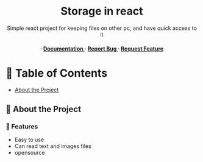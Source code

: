 <div align='center'>

<h1>Storage in react</h1>
<p>Simple react project for keeping files on other pc, and have quick access to it</p>

<h4> <span> · </span> <a href="https://github.com/W3ke/Simple-Storage/blob/master/README.md"> Documentation </a> <span> · </span> <a href="https://github.com/W3ke/Simple-Storage/issues"> Report Bug </a> <span> · </span> <a href="https://github.com/W3ke/Simple-Storage/issues"> Request Feature </a> </h4>


</div>

# :notebook_with_decorative_cover: Table of Contents

- [About the Project](#star2-about-the-project)


## :star2: About the Project

### :dart: Features
- Easy to use
- Can read text and images files
- opensource